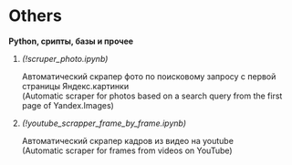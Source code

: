 # Others
<b>Python, срипты, базы и прочее</b>

1. <i>(!scruper_photo.ipynb)</i>

   Автоматический скрапер фото по поисковому запросу с первой страницы Яндекс.картинки <br> (Automatic scraper for photos based on a search query from the first page of Yandex.Images)

2. <i>(!youtube_sсrapper_frame_by_frame.ipynb)</i>

    Автоматический скрапер кадров из видео на youtube <br> (Automatic scraper for frames from videos on YouTube)
    
 



